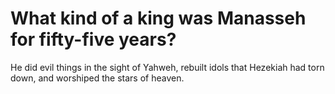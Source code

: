 # What kind of a king was Manasseh for fifty-five years?

He did evil things in the sight of Yahweh, rebuilt idols that Hezekiah had torn down, and worshiped the stars of heaven. 